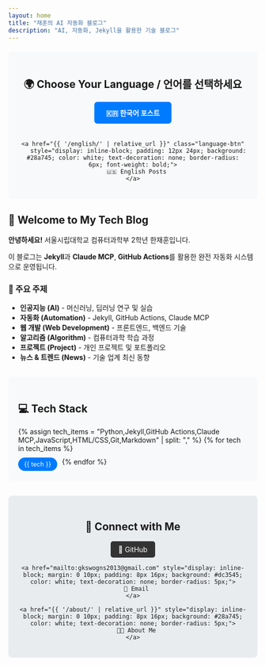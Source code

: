 ```yaml
---
layout: home
title: "재훈의 AI 자동화 블로그"
description: "AI, 자동화, Jekyll을 활용한 기술 블로그"
---
```


<!-- 언어별 네비게이션 섹션 -->
<div class="language-navigation" style="background: #f8f9fa; padding: 20px; margin: 20px 0; border-radius: 8px; text-align: center;">
  <h2 style="margin-bottom: 15px;">🌍 Choose Your Language / 언어를 선택하세요</h2>
  
  <div style="display: flex; justify-content: center; gap: 20px; flex-wrap: wrap;">
    <a href="{{ '/korean/' | relative_url }}" class="language-btn" 
       style="display: inline-block; padding: 12px 24px; background: #007bff; color: white; text-decoration: none; border-radius: 6px; font-weight: bold;">
      🇰🇷 한국어 포스트
    </a>
    
    <a href="{{ '/english/' | relative_url }}" class="language-btn"
       style="display: inline-block; padding: 12px 24px; background: #28a745; color: white; text-decoration: none; border-radius: 6px; font-weight: bold;">
      🇺🇸 English Posts
    </a>
  </div>
</div>

<!-- 블로그 소개 섹션 -->
<div class="blog-intro" style="margin: 30px 0;">
  <h2>🚀 Welcome to My Tech Blog</h2>
  
  <p><strong>안녕하세요!</strong> 서울시립대학교 컴퓨터과학부 2학년 한재훈입니다.</p>
  
  <p>이 블로그는 <strong>Jekyll</strong>과 <strong>Claude MCP</strong>, <strong>GitHub Actions</strong>를 활용한 
  완전 자동화 시스템으로 운영됩니다.</p>
  
  <h3>🎯 주요 주제</h3>
  <ul>
    <li><strong>인공지능 (AI)</strong> - 머신러닝, 딥러닝 연구 및 실습</li>
    <li><strong>자동화 (Automation)</strong> - Jekyll, GitHub Actions, Claude MCP</li>
    <li><strong>웹 개발 (Web Development)</strong> - 프론트엔드, 백엔드 기술</li>
    <li><strong>알고리즘 (Algorithm)</strong> - 컴퓨터과학 학습 과정</li>
    <li><strong>프로젝트 (Project)</strong> - 개인 프로젝트 및 포트폴리오</li>
    <li><strong>뉴스 & 트렌드 (News)</strong> - 기술 업계 최신 동향</li>
  </ul>
</div>

<!-- 기술 스택 섹션 -->
<div class="tech-stack" style="background: #f8f9fa; padding: 20px; margin: 30px 0; border-radius: 8px;">
  <h2>💻 Tech Stack</h2>
  
  <div style="display: flex; flex-wrap: wrap; gap: 10px; margin-top: 15px;">
    {% assign tech_items = "Python,Jekyll,GitHub Actions,Claude MCP,JavaScript,HTML/CSS,Git,Markdown" | split: "," %}
    {% for tech in tech_items %}
      <span style="background: #007bff; color: white; padding: 6px 12px; border-radius: 15px; font-size: 0.9em;">
        {{ tech }}
      </span>
    {% endfor %}
  </div>
</div>

<!-- 연락처 및 링크 -->
<div class="contact-links" style="text-align: center; margin: 30px 0; padding: 20px; background: #e9ecef; border-radius: 8px;">
  <h2>🔗 Connect with Me</h2>
  
  <div style="margin-top: 15px;">
    <a href="https://github.com/elecsonJ" style="display: inline-block; margin: 0 10px; padding: 8px 16px; background: #333; color: white; text-decoration: none; border-radius: 5px;">
      📄 GitHub
    </a>
    
    <a href="mailto:gkswogns2013@gmail.com" style="display: inline-block; margin: 0 10px; padding: 8px 16px; background: #dc3545; color: white; text-decoration: none; border-radius: 5px;">
      📧 Email
    </a>
    
    <a href="{{ '/about/' | relative_url }}" style="display: inline-block; margin: 0 10px; padding: 8px 16px; background: #28a745; color: white; text-decoration: none; border-radius: 5px;">
      🙋‍💻 About Me
    </a>
  </div>
</div>
